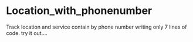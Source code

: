 # Location_with_phonenumber

Track location and service contain by phone number writing only 7 lines of code.
try it out....
